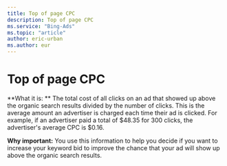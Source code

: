 ```yaml
---
title: Top of page CPC
description: Top of page CPC
ms.service: "Bing-Ads"
ms.topic: "article"
author: eric-urban
ms.author: eur
---
```


# Top of page CPC

**What it is: ** The total cost of all clicks on an ad that showed up above the organic search results divided by the number of clicks. This is the average amount an advertiser is charged each time their ad is clicked. For example, if an advertiser paid a total of $48.35 for 300 clicks, the advertiser's average CPC is $0.16.

**Why important:** You use this information to help you decide if you want to increase your keyword bid to improve the chance that your ad will show up above the organic search results.


